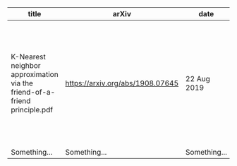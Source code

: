 | title | arXiv | date | tags |
| -- | -- | -- | -- |  
| K-Nearest neighbor approximation via the friend-of-a-friend principle.pdf | https://arxiv.org/abs/1908.07645 | 22 Aug 2019 |  similarity search, nearest neighbor, ranking system, linear order, ordinal data, random graph, proximity graph, expander grap |
| Something...  | Something... | Something... | Something... |